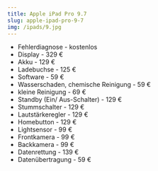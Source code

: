 ```yaml
---
title: Apple iPad Pro 9.7
slug: apple-ipad-pro-9-7
img: /ipads/9.jpg
---
```


- Fehlerdiagnose - kostenlos
- Display - 329 €
- Akku - 129 €
- Ladebuchse - 125 €
- Software - 59 €
- Wasserschaden, chemische Reinigung - 59 €
- kleine Reinigung - 69 €
- Standby (Ein/ Aus-Schalter) - 129 €
- Stummschalter - 129 €
- Lautstärkeregler - 129 €
- Homebutton - 129 €
- Lightsensor - 99 €
- Frontkamera - 99 €
- Backkamera - 99 €
- Datenrettung - 139 €
- Datenübertragung - 59 €
